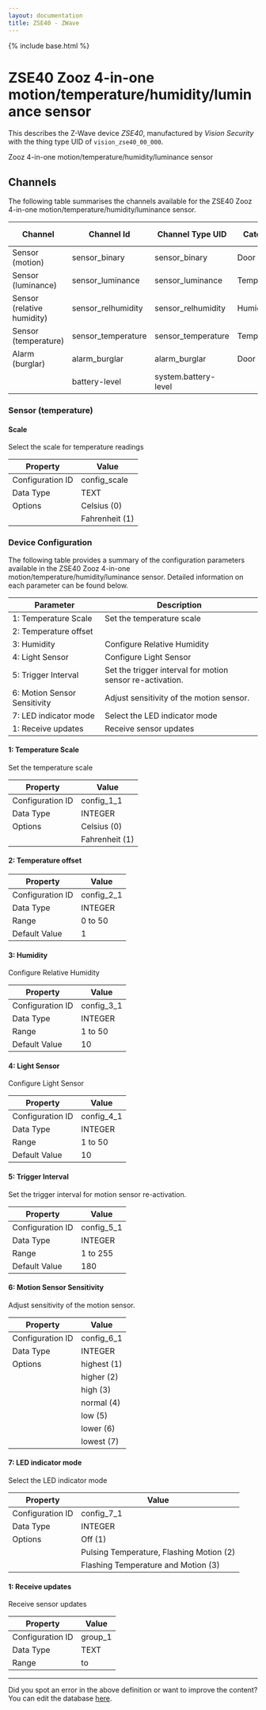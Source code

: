 ```yaml
---
layout: documentation
title: ZSE40 - ZWave
---
```


{% include base.html %}

# ZSE40 Zooz 4-in-one motion/temperature/humidity/luminance sensor

This describes the Z-Wave device *ZSE40*, manufactured by *Vision Security* with the thing type UID of ```vision_zse40_00_000```. 

Zooz 4-in-one motion/temperature/humidity/luminance sensor


## Channels
The following table summarises the channels available for the ZSE40 Zooz 4-in-one motion/temperature/humidity/luminance sensor.

| Channel | Channel Id | Channel Type UID | Category | Item Type |
|---------|------------|------------------|----------|-----------|
| Sensor (motion) | sensor_binary | sensor_binary | Door | Switch |
| Sensor (luminance) | sensor_luminance | sensor_luminance | Temperature | Number |
| Sensor (relative humidity) | sensor_relhumidity | sensor_relhumidity | Humidity | Number |
| Sensor (temperature) | sensor_temperature | sensor_temperature | Temperature | Number |
| Alarm (burglar) | alarm_burglar | alarm_burglar | Door | Switch |
|  | battery-level | system.battery-level |  |  |


### Sensor (temperature)

#### Scale

Select the scale for temperature readings


| Property         | Value    |
|------------------|----------|
| Configuration ID | config_scale |
| Data Type        | TEXT || Default Value | 0 |
| Options | Celsius (0) |
|  | Fahrenheit (1) |


### Device Configuration
The following table provides a summary of the configuration parameters available in the ZSE40 Zooz 4-in-one motion/temperature/humidity/luminance sensor.
Detailed information on each parameter can be found below.

| Parameter   | Description |
|-------------|-------------|
| 1: Temperature Scale | Set the temperature scale |
| 2: Temperature offset |  |
| 3: Humidity | Configure Relative Humidity |
| 4: Light Sensor | Configure Light Sensor |
| 5: Trigger Interval | Set the trigger interval for motion sensor re-activation. |
| 6: Motion Sensor Sensitivity | Adjust sensitivity of the motion sensor. |
| 7: LED indicator mode | Select the LED indicator mode |
| 1: Receive updates | Receive sensor updates |


#### 1: Temperature Scale

Set the temperature scale


| Property         | Value    |
|------------------|----------|
| Configuration ID | config_1_1 |
| Data Type        | INTEGER || Default Value | 0 |
| Options | Celsius (0) |
|  | Fahrenheit (1) |


#### 2: Temperature offset


| Property         | Value    |
|------------------|----------|
| Configuration ID | config_2_1 |
| Data Type        | INTEGER |
| Range | 0 to 50 |
| Default Value | 1 |


#### 3: Humidity

Configure Relative Humidity


| Property         | Value    |
|------------------|----------|
| Configuration ID | config_3_1 |
| Data Type        | INTEGER |
| Range | 1 to 50 |
| Default Value | 10 |


#### 4: Light Sensor

Configure Light Sensor


| Property         | Value    |
|------------------|----------|
| Configuration ID | config_4_1 |
| Data Type        | INTEGER |
| Range | 1 to 50 |
| Default Value | 10 |


#### 5: Trigger Interval

Set the trigger interval for motion sensor re-activation.


| Property         | Value    |
|------------------|----------|
| Configuration ID | config_5_1 |
| Data Type        | INTEGER |
| Range | 1 to 255 |
| Default Value | 180 |


#### 6: Motion Sensor Sensitivity

Adjust sensitivity of the motion sensor.


| Property         | Value    |
|------------------|----------|
| Configuration ID | config_6_1 |
| Data Type        | INTEGER || Default Value | 4 |
| Options | highest (1) |
|  | higher (2) |
|  | high (3) |
|  | normal (4) |
|  | low (5) |
|  | lower (6) |
|  | lowest (7) |


#### 7: LED indicator mode

Select the LED indicator mode


| Property         | Value    |
|------------------|----------|
| Configuration ID | config_7_1 |
| Data Type        | INTEGER || Default Value | 3 |
| Options | Off (1) |
|  | Pulsing Temperature, Flashing Motion (2) |
|  | Flashing Temperature and Motion (3) |


#### 1: Receive updates

Receive sensor updates


| Property         | Value    |
|------------------|----------|
| Configuration ID | group_1 |
| Data Type        | TEXT |
| Range |  to  |


---

Did you spot an error in the above definition or want to improve the content?
You can edit the database [here](http://www.cd-jackson.com/index.php/zwave/zwave-device-database/zwave-device-list/devicesummary/307).

